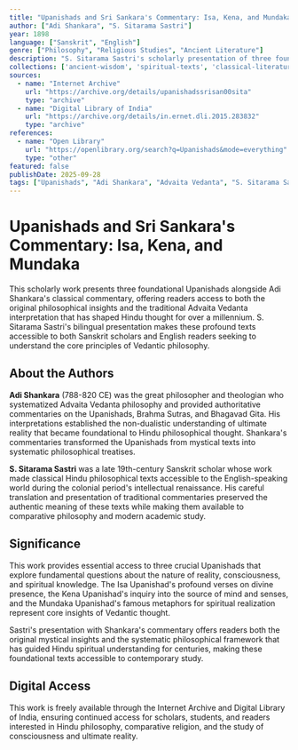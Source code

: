 ```yaml
---
title: "Upanishads and Sri Sankara's Commentary: Isa, Kena, and Mundaka"
author: ["Adi Shankara", "S. Sitarama Sastri"]
year: 1898
language: ["Sanskrit", "English"]
genre: ["Philosophy", "Religious Studies", "Ancient Literature"]
description: "S. Sitarama Sastri's scholarly presentation of three foundational Upanishads with Adi Shankara's classical commentary. This bilingual work makes the profound philosophical insights of the Isa, Kena, and Mundaka Upanishads accessible through traditional Advaita Vedanta interpretation, bridging ancient wisdom with modern scholarship."
collections: ['ancient-wisdom', 'spiritual-texts', 'classical-literature']
sources:
  - name: "Internet Archive"
    url: "https://archive.org/details/upanishadssrisan00sita"
    type: "archive"
  - name: "Digital Library of India"
    url: "https://archive.org/details/in.ernet.dli.2015.283832"
    type: "archive"
references:
  - name: "Open Library"
    url: "https://openlibrary.org/search?q=Upanishads&mode=everything"
    type: "other"
featured: false
publishDate: 2025-09-28
tags: ["Upanishads", "Adi Shankara", "Advaita Vedanta", "S. Sitarama Sastri", "Hindu Philosophy", "Isa Upanishad", "Kena Upanishad", "Mundaka Upanishad", "Vedantic Commentary", "Sanskrit Literature", "Ancient Wisdom"]
---
```


# Upanishads and Sri Sankara's Commentary: Isa, Kena, and Mundaka

This scholarly work presents three foundational Upanishads alongside Adi Shankara's classical commentary, offering readers access to both the original philosophical insights and the traditional Advaita Vedanta interpretation that has shaped Hindu thought for over a millennium. S. Sitarama Sastri's bilingual presentation makes these profound texts accessible to both Sanskrit scholars and English readers seeking to understand the core principles of Vedantic philosophy.

## About the Authors

**Adi Shankara** (788-820 CE) was the great philosopher and theologian who systematized Advaita Vedanta philosophy and provided authoritative commentaries on the Upanishads, Brahma Sutras, and Bhagavad Gita. His interpretations established the non-dualistic understanding of ultimate reality that became foundational to Hindu philosophical thought. Shankara's commentaries transformed the Upanishads from mystical texts into systematic philosophical treatises.

**S. Sitarama Sastri** was a late 19th-century Sanskrit scholar whose work made classical Hindu philosophical texts accessible to the English-speaking world during the colonial period's intellectual renaissance. His careful translation and presentation of traditional commentaries preserved the authentic meaning of these texts while making them available to comparative philosophy and modern academic study.

## Significance

This work provides essential access to three crucial Upanishads that explore fundamental questions about the nature of reality, consciousness, and spiritual knowledge. The Isa Upanishad's profound verses on divine presence, the Kena Upanishad's inquiry into the source of mind and senses, and the Mundaka Upanishad's famous metaphors for spiritual realization represent core insights of Vedantic thought.

Sastri's presentation with Shankara's commentary offers readers both the original mystical insights and the systematic philosophical framework that has guided Hindu spiritual understanding for centuries, making these foundational texts accessible to contemporary study.

## Digital Access

This work is freely available through the Internet Archive and Digital Library of India, ensuring continued access for scholars, students, and readers interested in Hindu philosophy, comparative religion, and the study of consciousness and ultimate reality.